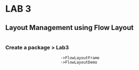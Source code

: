 # LAB 3
## Layout Management using Flow Layout

```

```

### Create a package > Lab3
                            ->FlowLayoutFrame
                            ->FlowLayoutDemo